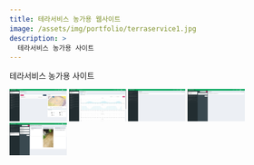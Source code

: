 ```yaml
---
title: 테라서비스 농가용 웹사이트
image: /assets/img/portfolio/terraservice1.jpg
description: >
  테라서비스 농가용 사이트
---
```


테라서비스 농가용 사이트

<div>
  <img src="/assets/img/portfolio/terraservice1.jpg" width="20%" />
  <img src="/assets/img/portfolio/terraservice2.jpg" width="20%" />
  <img src="/assets/img/portfolio/terraservice3.jpg" width="20%" />
  <img src="/assets/img/portfolio/terraservice4.jpg" width="20%" />
  <img src="/assets/img/portfolio/terraservice5.jpg" width="20%" />
</div>
